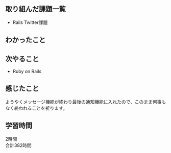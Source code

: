 ## 取り組んだ課題一覧
- Rails Twitter課題

## わかったこと


## 次やること
- Ruby on Rails

## 感じたこと
ようやくメッセージ機能が終わり最後の通知機能に入れたので、このまま何事もなく終われることを祈ります。

## 学習時間
2時間<br />
合計382時間